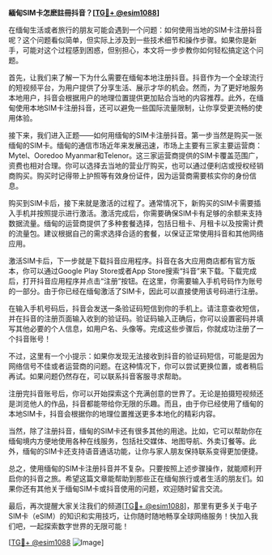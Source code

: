 **緬甸SIM卡怎麽註冊抖音？[[TG💪+ @esim1088](https://t.me/s/esim1088)]**

在缅甸生活或者旅行的朋友可能会遇到一个问题：如何使用当地的SIM卡注册抖音呢？这个问题看似简单，但实际上涉及到一些技术细节和操作步骤。如果你是新手，可能对这个过程感到困惑，但别担心，本文将一步步教你如何轻松搞定这个问题。

首先，让我们来了解一下为什么需要在缅甸本地注册抖音。抖音作为一个全球流行的短视频平台，为用户提供了分享生活、展示才华的机会。然而，为了更好地服务本地用户，抖音会根据用户的地理位置提供更加贴合当地的内容推荐。此外，在缅甸使用本地SIM卡注册抖音，还可以避免一些国际流量限制，让你享受更流畅的使用体验。

接下来，我们进入正题——如何用缅甸的SIM卡注册抖音。第一步当然是购买一张缅甸的SIM卡。缅甸的通信市场近年来发展迅速，市场上主要有三家主要运营商：Mytel、Ooredoo Myanmar和Telenor。这三家运营商提供的SIM卡覆盖范围广，资费也相对合理。你可以选择去当地的营业厅购买，也可以通过便利店或授权经销商购买。购买时记得带上护照等有效身份证件，因为运营商需要核实你的身份信息。

购买到SIM卡后，接下来就是激活的过程了。通常情况下，新购买的SIM卡需要插入手机并按照提示进行激活。激活完成后，你需要确保SIM卡有足够的余额来支持数据流量。缅甸的运营商提供了多种套餐选择，包括日租卡、月租卡以及按需计费的流量包。建议根据自己的需求选择合适的套餐，以保证正常使用抖音和其他网络应用。

激活SIM卡后，下一步就是下载抖音应用程序。抖音在各大应用商店都有官方版本，你可以通过Google Play Store或者App Store搜索“抖音”来下载。下载完成后，打开抖音应用程序并点击“注册”按钮。在这里，你需要输入手机号码作为账号的一部分。由于你已经在缅甸激活了SIM卡，因此可以直接使用该号码进行注册。

在输入手机号码后，抖音会发送一条验证码短信到你的手机上。请注意查收短信，并在抖音的注册页面输入收到的验证码。验证码输入正确后，你可以设置密码并填写其他必要的个人信息，如用户名、头像等。完成这些步骤后，你就成功注册了一个抖音账号！

不过，这里有一个小提示：如果你发现无法接收到抖音的验证码短信，可能是因为网络信号不佳或者运营商的问题。在这种情况下，你可以尝试更换位置，或者稍后再试。如果问题仍然存在，可以联系抖音客服寻求帮助。

注册完抖音账号后，你可以开始探索这个充满创意的世界了。无论是拍摄短视频还是浏览他人的作品，抖音都能带给你无限的乐趣。而且，由于你已经使用了缅甸的本地SIM卡，抖音会根据你的地理位置推送更多本地化的精彩内容。

当然，除了注册抖音，缅甸的SIM卡还有很多其他的用途。比如，它可以帮助你在缅甸境内方便地使用各种在线服务，包括社交媒体、地图导航、外卖订餐等。此外，缅甸的SIM卡还支持语音通话功能，让你与家人朋友保持联系变得更加便捷。

总之，使用缅甸的SIM卡注册抖音并不复杂。只要按照上述步骤操作，就能顺利开启你的抖音之旅。希望这篇文章能帮助到那些正在缅甸旅行或者生活的朋友们。如果你还有其他关于缅甸SIM卡或抖音使用的问题，欢迎随时留言交流。

最后，再次提醒大家关注我们的频道[[TG💪+ @esim1088](https://t.me/s/esim1088)]，那里有更多关于电子SIM卡（eSIM）的知识和实用技巧，让你随时随地畅享全球网络服务！快加入我们吧，一起探索数字世界的无限可能！

[[TG💪+ @esim1088](https://t.me/s/esim1088) ![Image](https://i.postimg.cc/4NQfJmqS/Snipaste-2025-05-13-00-14-12.png)]